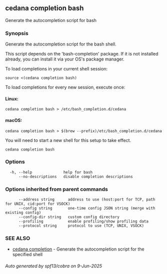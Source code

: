 ## cedana completion bash

Generate the autocompletion script for bash

### Synopsis

Generate the autocompletion script for the bash shell.

This script depends on the 'bash-completion' package.
If it is not installed already, you can install it via your OS's package manager.

To load completions in your current shell session:

	source <(cedana completion bash)

To load completions for every new session, execute once:

#### Linux:

	cedana completion bash > /etc/bash_completion.d/cedana

#### macOS:

	cedana completion bash > $(brew --prefix)/etc/bash_completion.d/cedana

You will need to start a new shell for this setup to take effect.


```
cedana completion bash
```

### Options

```
  -h, --help              help for bash
      --no-descriptions   disable completion descriptions
```

### Options inherited from parent commands

```
      --address string      address to use (host:port for TCP, path for UNIX, cid:port for VSOCK)
      --config string       one-time config JSON string (merge with existing config)
      --config-dir string   custom config directory
      --profiling           enable profiling/show profiling data
      --protocol string     protocol to use (TCP, UNIX, VSOCK)
```

### SEE ALSO

* [cedana completion](cedana_completion.md)	 - Generate the autocompletion script for the specified shell

###### Auto generated by spf13/cobra on 9-Jun-2025
